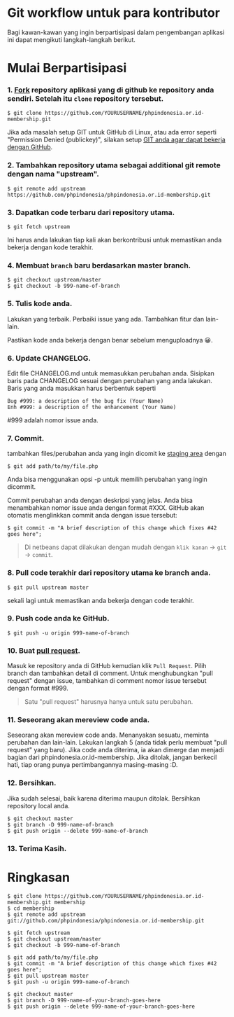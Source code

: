 Git workflow untuk para kontributor
===================================

Bagi kawan-kawan yang ingin berpartisipasi dalam pengembangan aplikasi ini dapat mengikuti langkah-langkah berikut.

# Mulai Berpartisipasi #

### 1. [Fork](http://help.github.com/fork-a-repo/) repository aplikasi yang di github ke repository anda sendiri. Setelah itu `clone` repository tersebut.

```
$ git clone https://github.com/YOURUSERNAME/phpindonesia.or.id-membership.git
```

Jika ada masalah setup GIT untuk GitHub di Linux, atau ada error seperti "Permission Denied (publickey)", silakan setup [GIT anda agar dapat bekerja dengan GitHub](http://help.github.com/linux-set-up-git/).

### 2. Tambahkan repository utama sebagai additional git remote dengan nama "upstream".

```
$ git remote add upstream https://github.com/phpindonesia/phpindonesia.or.id-membership.git
```

### 3. Dapatkan code terbaru dari repository utama.

```
$ git fetch upstream
```

Ini harus anda lakukan tiap kali akan berkontribusi untuk memastikan anda bekerja dengan kode terakhir.

### 4. Membuat `branch` baru berdasarkan master branch.

```
$ git checkout upstream/master
$ git checkout -b 999-name-of-branch
```

### 5. Tulis kode anda.

Lakukan yang terbaik. Perbaiki issue yang ada. Tambahkan fitur dan lain-lain.

Pastikan kode anda bekerja dengan benar sebelum menguploadnya :grinning:.

### 6. Update CHANGELOG.

Edit file CHANGELOG.md untuk memasukkan perubahan anda. Sisipkan baris pada CHANGELOG sesuai dengan perubahan yang anda lakukan. Baris yang anda masukkan harus berbentuk seperti

```
Bug #999: a description of the bug fix (Your Name)
Enh #999: a description of the enhancement (Your Name)
```

 #999 adalah nomor issue anda.

### 7. Commit.

tambahkan files/perubahan anda yang ingin dicomit ke [staging area](http://gitref.org/basic/#add) dengan

```
$ git add path/to/my/file.php
```

Anda bisa menggunakan opsi -p untuk memilih perubahan yang ingin dicommit.

Commit perubahan anda dengan deskripsi yang jelas. Anda bisa menambahkan nomor issue anda dengan format #XXX. GitHub akan otomatis menglinkkan commit anda dengan issue tersebut:

```
$ git commit -m "A brief description of this change which fixes #42 goes here";
```

> Di netbeans dapat dilakukan dengan mudah dengan `klik kanan` -> `git` -> `commit`.

### 8. Pull code terakhir dari repository utama ke branch anda.

```
$ git pull upstream master
```

sekali lagi untuk memastikan anda bekerja dengan code terakhir.

### 9. Push code anda ke GitHub.

```
$ git push -u origin 999-name-of-branch
```

### 10. Buat [pull request](http://help.github.com/send-pull-requests/).

Masuk ke repository anda di GitHub kemudian klik `Pull Request`. Pilih branch dan tambahkan detail di comment. Untuk menghubungkan "pull request" dengan issue, tambahkan di comment nomor issue tersebut dengan format #999.

> Satu "pull request" harusnya hanya untuk satu perubahan.

### 11. Seseorang akan mereview code anda.

Seseorang akan mereview code anda. Menanyakan sesuatu, meminta perubahan dan lain-lain. Lakukan langkah 5 (anda tidak perlu membuat "pull request" yang baru). Jika code anda diterima, ia akan dimerge dan menjadi bagian dari phpindonesia.or.id-membership. Jika ditolak, jangan berkecil hati, tiap orang punya pertimbangannya masing-masing :D.

### 12. Bersihkan.

Jika sudah selesai, baik karena diterima maupun ditolak. Bersihkan repository local anda.

```
$ git checkout master
$ git branch -D 999-name-of-branch
$ git push origin --delete 999-name-of-branch
```

### 13. Terima Kasih.


# Ringkasan #

```
$ git clone https://github.com/YOURUSERNAME/phpindonesia.or.id-membership.git membership
$ cd membership
$ git remote add upstream git://github.com/phpindonesia/phpindonesia.or.id-membership.git

$ git fetch upstream
$ git checkout upstream/master
$ git checkout -b 999-name-of-branch

$ git add path/to/my/file.php
$ git commit -m "A brief description of this change which fixes #42 goes here";
$ git pull upstream master
$ git push -u origin 999-name-of-branch

$ git checkout master
$ git branch -D 999-name-of-your-branch-goes-here
$ git push origin --delete 999-name-of-your-branch-goes-here
```
